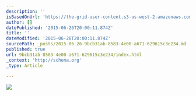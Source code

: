 ```yaml
---
description: ''
isBasedOnUrl: 'https://the-grid-user-content.s3-us-west-2.amazonaws.com/8cbb4e97-80fb-4c7e-afd7-e7faee1c610b.jpg'
author: []
datePublished: '2015-06-26T20:00:11.874Z'
title: ''
dateModified: '2015-06-26T20:00:11.874Z'
sourcePath: _posts/2015-06-26-9bcb31ab-8583-4e00-a671-629615c3e234.md
published: true
url: 9bcb31ab-8583-4e00-a671-629615c3e234/index.html
_context: 'http://schema.org'
_type: Article

---
```

![](https://the-grid-user-content.s3-us-west-2.amazonaws.com/8cbb4e97-80fb-4c7e-afd7-e7faee1c610b.jpg)
